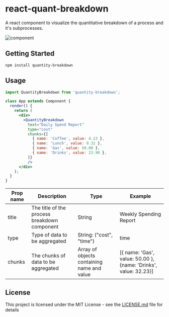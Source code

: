 # react-quant-breakdown

A react component to visualize the quantitative breakdown of a process and it's subprocesses.

![component](https://user-images.githubusercontent.com/6892666/35712531-6c6212ac-0790-11e8-8402-2003d216d30a.PNG)

## Getting Started

```
npm install quantity-breakdown
```

## Usage

```jsx
import QuantityBreakdown from 'quantity-breakdown';

class App extends Component {
  render() {
    return (
      <div>
        <QuantityBreakdown 
          text="Daily Spend Report" 
          type="cost"
          chunks={[
            { name: 'Coffee', value: 4.23 },
            { name: 'Lunch', value: 9.32 },
            { name: 'Gas', value: 50.00 },
            { name: 'Drinks', value: 23.90 },
          ]} 
          />
      </div>
    );
  }
}

```

| Prop name | Description                                  | Type                                        | Example                                                         |
|-----------|----------------------------------------------|---------------------------------------------|-----------------------------------------------------------------|
| title     | The title of the process breakdown component | String                                      | Weekly Spending Report                                          |
| type      | Type of data to be aggregated                | String: ("cost", "time")                    | time                                                            |
| chunks    | The chunks of data to be aggregated          | Array of objects containing name and value | [{ name: 'Gas', value: 50.00 }, {name: 'Drinks', value: 32.23}] |


## License

This project is licensed under the MIT License - see the [LICENSE.md](LICENSE) file for details

